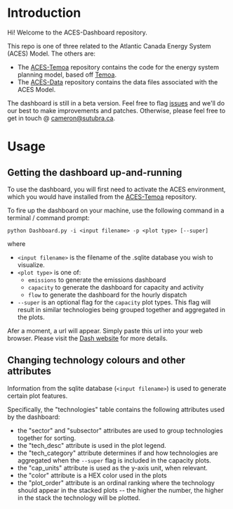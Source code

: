 # Introduction

Hi! Welcome to the ACES-Dashboard repository. 

This repo is one of three related to the Atlantic Canada Energy System (ACES) Model.
The others are:
- The [ACES-Temoa](https://github.com/SutubraResearch/ACES-Temoa) repository contains the code
for the energy system planning model, based off [Temoa](https://temoacloud.com/).
- The [ACES-Data](https://github.com/SutubraResearch/ACES-Data) repository contains the data files
associated with the ACES Model.

The dashboard is still in a beta version. Feel free to flag [issues](https://github.com/SutubraResearch/ACES-Dashboard/issues) and we'll 
do our best to make improvements and patches.
Otherwise, please feel free to get in touch @ cameron@sutubra.ca.

# Usage

## Getting the dashboard up-and-running
To use the dashboard, you will first need to activate the ACES environment, which you
would have installed from the [ACES-Temoa](https://github.com/SutubraResearch/ACES-Temoa) repository.

To fire up the dashboard on your machine, use the following command in a terminal / command prompt:
<pre><code>python Dashboard.py -i &ltinput filename&gt -p &ltplot type&gt [--super]
</code></pre>

where 
* `<input filename>` is the filename of the .sqlite database you wish to visualize.
*  `<plot type>` is one of:
    - `emissions` to generate the emissions dashboard
    - `capacity` to generate the dashboard for capacity and activity
    - `flow` to generate the dashboard for the hourly dispatch
* `--super` is an optional flag for the `capacity` plot types. This flag will result in 
similar technologies being grouped together and aggregated in the plots. 

Afer a moment, a url will appear. Simply paste this url into your web browser. Please visit
the [Dash website](https://dash.plotly.com/) for more details.

## Changing technology colours and other attributes
Information from the sqlite database (`<input filename>`) is used to generate certain plot features.

Specifically, the "technologies" table contains the following attributes used by the dashboard:
* the "sector" and "subsector" attributes are used to group technologies together for sorting.
* the "tech_desc" attribute is used in the plot legend.
* the "tech_category" attribute determines if and how technologies are aggregated when the 
`--super` flag is included in the capacity plots.
* the "cap_units" attribute is used as the y-axis unit, when relevant. 
* the "color" attribute is a HEX color used in the plots
* the "plot_order" attribute is an ordinal ranking where the technology should appear
in the stacked plots -- the higher the number, the higher in the stack the technology will be plotted.




  
  

